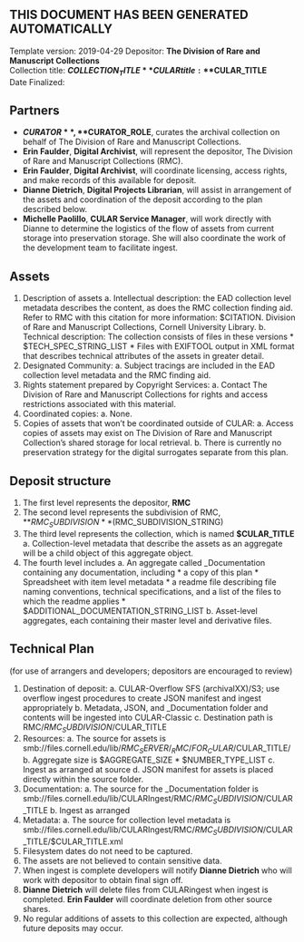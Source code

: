 THIS DOCUMENT HAS BEEN GENERATED AUTOMATICALLY
----------------------------------------------

Template version: 2019-04-29
Depositor: **The Division of Rare and Manuscript Collections**  
Collection title: **$COLLECTION_TITLE**  
CULAR title: **$CULAR_TITLE**  
Date Finalized:  


Partners
--------
* **$CURATOR**, **$CURATOR_ROLE**, curates the archival collection on behalf of The Division of Rare and Manuscript Collections.
* **Erin Faulder**, **Digital Archivist**, will represent the depositor, The Division of Rare and Manuscript Collections (RMC).
* **Erin Faulder**, **Digital Archivist**, will coordinate licensing, access rights, and make records of this available for deposit.
* **Dianne Dietrich**, **Digital Projects Librarian**, will assist in arrangement of the assets and coordination of the deposit according to the plan described below.
* **Michelle Paolillo**, **CULAR Service Manager**, will work directly with Dianne to determine the logistics of the flow of assets from current storage into preservation storage. She will also coordinate the work of the development team to facilitate ingest.


Assets
------
1. Description of assets
    a. Intellectual description: the EAD collection level metadata describes the content, as does the RMC collection finding aid. Refer to RMC with this citation for more information: $CITATION. Division of Rare and Manuscript Collections, Cornell University Library.
    b. Technical description: The collection consists of files in these versions 
        * $TECH_SPEC_STRING_LIST
        * Files with EXIFTOOL output in XML format that describes technical attributes of the assets in greater detail.
2. Designated Community:
    a. Subject tracings are included in the EAD collection level metadata and the RMC finding aid.
3. Rights statement prepared by Copyright Services:
    a. Contact The Division of Rare and Manuscript Collections for rights and access restrictions associated with this material.
4. Coordinated copies:
    a. None.
5. Copies of assets that won’t be coordinated outside of CULAR:
    a. Access copies of assets may exist on The Division of Rare and Manuscript Collection’s shared storage for local retrieval.
    b. There is currently no preservation strategy for the digital surrogates separate from this plan.


Deposit structure
-----------------
1. The first level represents the depositor, **RMC**
2. The second level represents the subdivision of RMC, **$RMC_SUBDIVISION** ($RMC_SUBDIVISION_STRING)
3. The third level represents the collection, which is named **$CULAR_TITLE**
    a. Collection-level metadata that describe the assets as an aggregate will be a child object of this aggregate object.
4. The fourth level includes
    a. An aggregate called _Documentation containing any documentation, including
        * a copy of this plan
        * Spreadsheet with item level metadata
        * a readme file describing file naming conventions, technical specifications, and a list of the files to which the readme applies
        * $ADDITIONAL_DOCUMENTATION_STRING_LIST
    b. Asset-level aggregates, each containing their master level and derivative files.


Technical Plan
--------------
(for use of arrangers and developers; depositors are encouraged to review)

1. Destination of deposit:
    a. CULAR-Overflow SFS (archivalXX)/S3; use overflow ingest procedures to create JSON manifest and ingest appropriately
    b. Metadata, JSON, and _Documentation folder and contents will be ingested into CULAR-Classic
    c. Destination path is RMC/$RMC_SUBDIVISION/$CULAR_TITLE
2. Resources:
    a. The source for assets is smb://files.cornell.edu/lib/$RMC_SERVER/_RMC/FOR_CULAR/$CULAR_TITLE/
    b. Aggregate size is $AGGREGATE_SIZE
        * $NUMBER_TYPE_LIST
    c. Ingest as arranged at source
    d. JSON manifest for assets is placed directly within the source folder.
3. Documentation:
    a. The source for the _Documentation folder is smb://files.cornell.edu/lib/CULARIngest/RMC/$RMC_SUBDIVISION/$CULAR_TITLE
    b. Ingest as arranged
4. Metadata:
    a. The source for collection level metadata is smb://files.cornell.edu/lib/CULARIngest/RMC/$RMC_SUBDIVISION/$CULAR_TITLE/$CULAR_TITLE.xml
5. Filesystem dates do not need to be captured.
6. The assets are not believed to contain sensitive data.
7. When ingest is complete developers will notify **Dianne Dietrich** who will work with depositor to obtain final sign off.
8. **Dianne Dietrich** will delete files from CULARingest when ingest is completed. **Erin Faulder** will coordinate deletion from other source shares.
9. No regular additions of assets to this collection are expected, although future deposits may occur.
